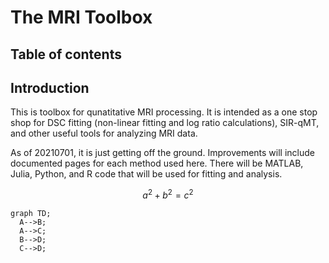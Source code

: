 # The MRI Toolbox

## Table of contents

## Introduction

This is toolbox for qunatitative MRI processing. It is intended as a one stop shop for DSC fitting (non-linear fitting and log ratio calculations), SIR-qMT, and other useful tools for analyzing MRI data. 

As of 20210701, it is just getting off the ground. Improvements will include documented pages for each method used here. There will be MATLAB, Julia, Python, and R code that will be used for fitting and analysis.

```math
a^2 + b^2 = c^2
```

```mermaid
graph TD;
  A-->B;
  A-->C;
  B-->D;
  C-->D;
```
